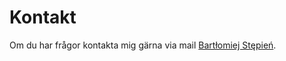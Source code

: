 Kontakt
==============================================

Om du har frågor kontakta mig gärna via mail [Bartłomiej Stępień](mailto:nerdianin@gmail.com).
